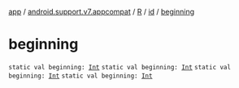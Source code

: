 [app](../../../index.md) / [android.support.v7.appcompat](../../index.md) / [R](../index.md) / [id](index.md) / [beginning](.)

# beginning

`static val beginning: `[`Int`](https://kotlinlang.org/api/latest/jvm/stdlib/kotlin/-int/index.html)
`static val beginning: `[`Int`](https://kotlinlang.org/api/latest/jvm/stdlib/kotlin/-int/index.html)
`static val beginning: `[`Int`](https://kotlinlang.org/api/latest/jvm/stdlib/kotlin/-int/index.html)
`static val beginning: `[`Int`](https://kotlinlang.org/api/latest/jvm/stdlib/kotlin/-int/index.html)